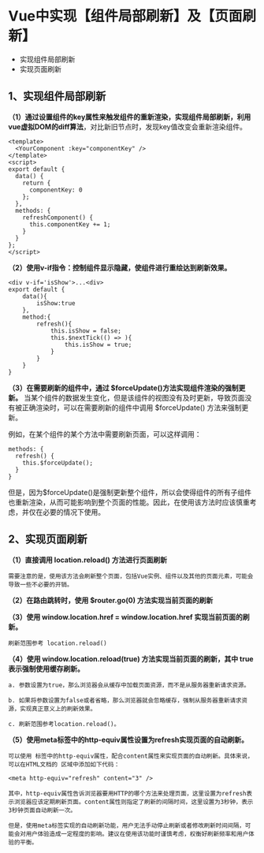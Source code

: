 # Vue中实现【组件局部刷新】及【页面刷新】

* 实现组件局部刷新
* 实现页面刷新

## 1、实现组件局部刷新
**（1）通过设置组件的key属性来触发组件的重新渲染，实现组件局部刷新，**利用**vue虚拟DOM的diff算法**，对比新旧节点时，发现key值改变会重新渲染组件。
```
<template>
  <YourComponent :key="componentKey" />
</template>
<script>
export default {
  data() {
    return {
      componentKey: 0
    };
  },
  methods: {
    refreshComponent() {
      this.componentKey += 1;
    }
  }
};
</script>
```
**（2）使用v-if指令：控制组件显示隐藏，使组件进行重绘达到刷新效果。**
```
<div v-if='isShow'>...<div>
export default {
	data(){
		isShow:true
	},
	method:{
		refresh(){
			this.isShow = false;
			this.$nextTick(() => ){
				this.isShow = true;
			}
		}
	}
}
```
**（3）在需要刷新的组件中，通过 $forceUpdate()方法实现组件渲染的强制更新。** 
当某个组件的数据发生变化，但是该组件的视图没有及时更新，导致页面没有被正确渲染时，可以在需要刷新的组件中调用 $forceUpdate() 方法来强制更新。

例如，在某个组件的某个方法中需要刷新页面，可以这样调用：
```
methods: {
  refresh() {
    this.$forceUpdate();
  }
}
```
但是，因为$forceUpdate()是强制更新整个组件，所以会使得组件的所有子组件也重新渲染，从而可能影响到整个页面的性能。因此，在使用该方法时应该慎重考虑，并仅在必要的情况下使用。

## 2、实现页面刷新
**（1）直接调用 location.reload() 方法进行页面刷新**
```
需要注意的是，使用该方法会刷新整个页面，包括Vue实例、组件以及其他的页面元素，可能会导致一些不必要的开销。
```

**（2）在路由跳转时，使用 $router.go(0) 方法实现当前页面的刷新**

**（3）使用 window.location.href = window.location.href 实现当前页面的刷新。**
```
刷新范围参考 location.reload()
```
**（4）使用 window.location.reload(true) 方法实现当前页面的刷新，其中 true 表示强制使用缓存刷新。**
```
a. 参数设置为true，那么浏览器会从缓存中加载页面资源，而不是从服务器重新请求资源。

b. 如果将参数设置为false或者省略，那么浏览器就会忽略缓存，强制从服务器重新请求资源，实现真正意义上的刷新效果。

c. 刷新范围参考location.reload()。
```
**（5）使用meta标签中的http-equiv属性设置为refresh实现页面的自动刷新。**

```
可以使用 标签中的http-equiv属性，配合content属性来实现页面的自动刷新。具体来说，可以在HTML文档的 区域中添加如下代码：

<meta http-equiv="refresh" content="3" />

其中，http-equiv属性告诉浏览器要用HTTP的哪个方法来处理页面，这里设置为refresh表示浏览器应该定期刷新页面。content属性则指定了刷新的间隔时间，这里设置为3秒钟，表示3秒钟页面自动刷新一次。

但是，使用meta标签实现的自动刷新功能，用户无法手动停止刷新或者修改刷新时间间隔，可能会对用户体验造成一定程度的影响。建议在使用该功能时谨慎考虑，权衡好刷新频率和用户体验的平衡。
```

